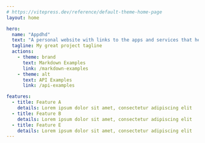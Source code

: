 ```yaml
---
# https://vitepress.dev/reference/default-theme-home-page
layout: home

hero:
  name: "Appdhd"
  text: "A personal website with links to the apps and services that helped me in my ADHD journey."
  tagline: My great project tagline
  actions:
    - theme: brand
      text: Markdown Examples
      link: /markdown-examples
    - theme: alt
      text: API Examples
      link: /api-examples

features:
  - title: Feature A
    details: Lorem ipsum dolor sit amet, consectetur adipiscing elit
  - title: Feature B
    details: Lorem ipsum dolor sit amet, consectetur adipiscing elit
  - title: Feature E
    details: Lorem ipsum dolor sit amet, consectetur adipiscing elit
---
```


